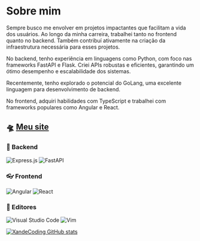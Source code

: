 # Sobre mim

Sempre busco me envolver em projetos impactantes que facilitam a vida dos usuários. Ao longo da minha carreira, trabalhei tanto no frontend quanto no backend. Também contribuí ativamente na criação da infraestrutura necessária para esses projetos.

No backend, tenho experiência em linguagens como Python, com foco nas frameworks FastAPI e Flask. Criei APIs robustas e eficientes, garantindo um ótimo desempenho e escalabilidade dos sistemas.

Recentemente, tenho explorado o potencial do GoLang, uma excelente linguagem para desenvolvimento de backend.

No frontend, adquiri habilidades com TypeScript e trabalhei com frameworks populares como Angular e React.

## 🛸 [Meu site](https://xande.dev.br/)

### :floppy_disk: Backend
![Express.js](https://img.shields.io/badge/express.js-%23404d59.svg?style=for-the-badge&logo=express&logoColor=%2361DAFB)
![FastAPI](https://img.shields.io/badge/FastAPI-005571?style=for-the-badge&logo=fastapi)

### :eyeglasses: Frontend
![Angular](https://img.shields.io/badge/angular-%23DD0031.svg?style=for-the-badge&logo=angular&logoColor=white)
![React](https://img.shields.io/badge/react-%2320232a.svg?style=for-the-badge&logo=react&logoColor=%2361DAFB)

### :book: Editores
![Visual Studio Code](https://img.shields.io/badge/Visual%20Studio%20Code-0078d7.svg?style=for-the-badge&logo=visual-studio-code&logoColor=white)
![Vim](https://img.shields.io/badge/VIM-%2311AB00.svg?style=for-the-badge&logo=vim&logoColor=white)


[![XandeCoding GitHub stats](https://github-readme-stats.vercel.app/api?username=XandeCoding)](https://github.com/anuraghazra/github-readme-stats)
